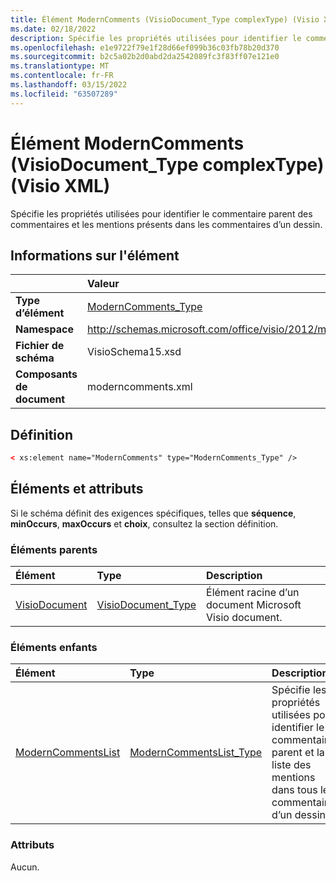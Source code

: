 ```yaml
---
title: Élément ModernComments (VisioDocument_Type complexType) (Visio XML)
ms.date: 02/18/2022
description: Spécifie les propriétés utilisées pour identifier le commentaire parent et les mentions présentes dans les commentaires d’un dessin.
ms.openlocfilehash: e1e9722f79e1f28d66ef099b36c03fb78b20d370
ms.sourcegitcommit: b2c5a02b2d0abd2da2542089fc3f83ff07e121e0
ms.translationtype: MT
ms.contentlocale: fr-FR
ms.lasthandoff: 03/15/2022
ms.locfileid: "63507289"
---
```

# <a name="moderncomments-element-visiodocument_type-complextype-visio-xml"></a>Élément ModernComments (VisioDocument_Type complexType) (Visio XML)

Spécifie les propriétés utilisées pour identifier le commentaire parent des commentaires et les mentions présents dans les commentaires d’un dessin.
  
## <a name="element-information"></a>Informations sur l'élément

||Valeur |
|:-----|:-----|
|**Type d’élément** <br/> |[ModernComments_Type](moderncomments_type-complextypevisio-xml.md) <br/> |
|**Namespace** <br/> |http://schemas.microsoft.com/office/visio/2012/main  <br/> |
|**Fichier de schéma** <br/> |VisioSchema15.xsd  <br/> |
|**Composants de document** <br/> |moderncomments.xml  <br/> |
   
## <a name="definition"></a>Définition

```XML
< xs:element name="ModernComments" type="ModernComments_Type" />
```

## <a name="elements-and-attributes"></a>Éléments et attributs

Si le schéma définit des exigences spécifiques, telles que **séquence**, **minOccurs**, **maxOccurs** et **choix**, consultez la section définition. 
  
### <a name="parent-elements"></a>Éléments parents

|**Élément**|**Type**|**Description**|
|:-----|:-----|:-----|
|[VisioDocument](visiodocument-elementvisio-xml.md) <br/> |[VisioDocument_Type](visiodocument_type-complextypevisio-xml.md) <br/> |Élément racine d’un document Microsoft Visio document. |
  
### <a name="child-elements"></a>Éléments enfants

|**Élément**|**Type**|**Description**|
|:-----|:-----|:-----|
|[ModernCommentsList](moderncommentslist-element-moderncomments_type-complextypevisio-xml.md) <br/> |[ModernCommentsList_Type](moderncommentslist_type-complextypevisio-xml.md) <br/> |Spécifie les propriétés utilisées pour identifier le commentaire parent et la liste des mentions dans tous les commentaires d’un dessin.  |
   
### <a name="attributes"></a>Attributs

Aucun.
  

